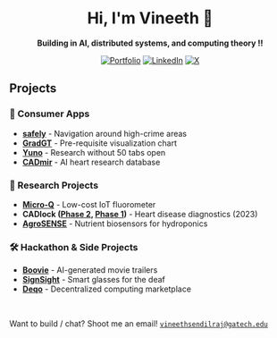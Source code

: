 <h1 align="center">Hi, I'm Vineeth 👋</h1>
<p align="center">
  <b>Building in AI, distributed systems, and computing theory ‼️</b><br>
</p>
<p align="center">
  <a href="https://www.vineethsendilraj.com/"><img src="https://img.shields.io/badge/vineethsendilraj.com-teal?style=flat" alt="Portfolio"/></a>
  <a href="https://linkedin.com/in/vineeth-sendilraj"><img src="https://img.shields.io/badge/LinkedIn-%230077B5.svg?logo=linkedin&logoColor=white" alt="LinkedIn"/></a>
  <a href="https://x.com/VineethSendil"><img src="https://img.shields.io/badge/X-black.svg?logo=X&logoColor=white" alt="X"/></a>
</p>

## Projects
### 🚀 Consumer Apps
- **[safely](https://www.travelsafely.club)** - Navigation around high-crime areas
- **[GradGT](https://grad-gt.vercel.app/)** - Pre-requisite visualization chart
- **[Yuno](https://www.yuno.so)** - Research without 50 tabs open
- **[CADmir](https://www.cadmir.org)** - AI heart research database

### 🔬 Research Projects
- **[Micro-Q](https://partner.projectboard.world/isef/project/ebed043t-micro-q-a-low-cost-iot-based-fluorometer)** - Low-cost IoT fluorometer
- **CADlock ([Phase 2](https://2023.igem.wiki/lambert-ga/), [Phase 1](https://2022.igem.wiki/lambert-ga/))** - Heart disease diagnostics (2023)
- **[AgroSENSE](https://2021.igem.org/Team:Lambert_GA)** - Nutrient biosensors for hydroponics

### 🛠️ Hackathon & Side Projects
- **[Boovie](https://devpost.com/software/boovie)** - AI-generated movie trailers
- **[SignSight](https://devpost.com/software/sign-sight-no-voice-unheard)** - Smart glasses for the deaf
- **[Deqo](https://devpost.com/software/deqo)** - Decentralized computing marketplace

<br>

Want to build / chat? Shoot me an email! <a href="mailto:vineethsendilraj@gatech.edu">`vineethsendilraj@gatech.edu`</a>

